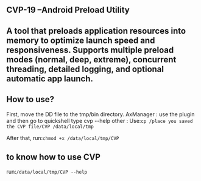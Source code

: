 CVP-19 –Android Preload Utility
---
A tool that preloads application resources into memory to optimize launch speed and responsiveness.
Supports multiple preload modes (normal, deep, extreme), concurrent threading, detailed logging, and optional automatic app launch.
---
How to use? 
---
First, move the DD file to the tmp/bin directory. 
AxManager : use the plugin and then go to quickshell type cvp --help
other :
Use:```cp /place you saved the CVP file/CVP /data/local/tmp ```

After that, 
run:```chmod +x /data/local/tmp/CVP ```

to know how to use CVP
---
run:```/data/local/tmp/CVP --help ```
